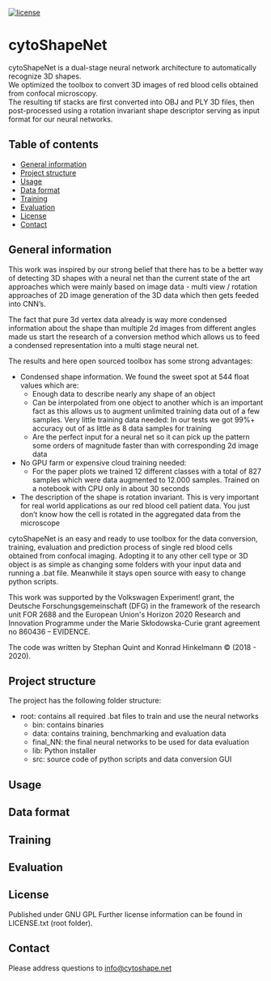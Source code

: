 [![license](https://img.shields.io/github/license/mashape/apistatus.svg?maxAge=2592000)](https://github.com/kgh-85/cytoShapeNet/blob/master/gpl-3.0.txt)

# cytoShapeNet
cytoShapeNet is a dual-stage neural network architecture to automatically recognize 3D shapes.\
We optimized the toolbox to convert 3D images of red blood cells obtained from confocal microscopy.\
The resulting tif stacks are first converted into OBJ and PLY 3D files, then post-processed using a rotation invariant shape descriptor serving as input format for our neural networks.

## Table of contents
* [General information](#general-information)
* [Project structure](#project-structure)
* [Usage](#usage)
* [Data format](#data-format)
* [Training](#training)
* [Evaluation](#evaluation)
* [License](#license)
* [Contact](#contact)

## General information

This work was inspired by our strong belief that there has to be a better way of detecting 3D shapes with a neural net than the current state of the art approaches which were mainly based on image data - multi view / rotation approaches of 2D image generation of the 3D data which then gets feeded into CNN’s.

The fact that pure 3d vertex data already is way more condensed information about the shape than multiple 2d images from different angles made us start the research of a conversion method which allows us to feed a condensed representation into a multi stage neural net.

The results and here open sourced toolbox has some strong advantages:
* Condensed shape information. We found the sweet spot at 544 float values which are:
    * Enough data to describe nearly any shape of an object
    * Can be interpolated from one object to another which is an important fact as this allows us to augment unlimited training data out of a few samples. Very little training data needed: In our tests we got 99%+ accuracy out of as little as 8 data samples for training
    * Are the perfect input for a neural net so it can pick up the pattern some orders of magnitude faster than with corresponding 2d image data
* No GPU farm or expensive cloud training needed:
    * For the paper plots we trained 12 different classes with a total of 827 samples which were data augmented to 12.000 samples. Trained on a notebook with CPU only in about 30 seconds
* The description of the shape is rotation invariant. This is very important for real world applications as our red blood cell patient data. You just don’t know how the cell is rotated in the aggregated data from the microscope


cytoShapeNet is an easy and ready to use toolbox for the data conversion, training, evaluation and prediction process of single red blood cells obtained from confocal imaging. Adopting it to any other cell type or 3D object is as simple as changing some folders with your input data and running a .bat file. Meanwhile it stays open source with easy to change python scripts.


This work was supported by the Volkswagen Experiment! grant, the Deutsche Forschungsgemeinschaft (DFG) in the framework of the research unit
FOR 2688 and the European Union's Horizon 2020 Research and Innovation Programme under the Marie Skłodowska-Curie grant agreement no 860436 – EVIDENCE.

The code was written by Stephan Quint and Konrad Hinkelmann © (2018 - 2020).


## Project structure

The project has the following folder structure:
* root: contains all required .bat files to train and use the neural networks
	* bin: contains binaries
	* data: contains training, benchmarking and evaluation data
	* final_NN: the final neural networks to be used for data evaluation
	* lib: Python installer
	* src: source code of python scripts and data conversion GUI

## Usage


## Data format


## Training


## Evaluation 


## License
Published under GNU GPL Further license information can be found in LICENSE.txt (root folder).


## Contact
Please address questions to [info@cytoshape.net](info@cytoshape.net)

